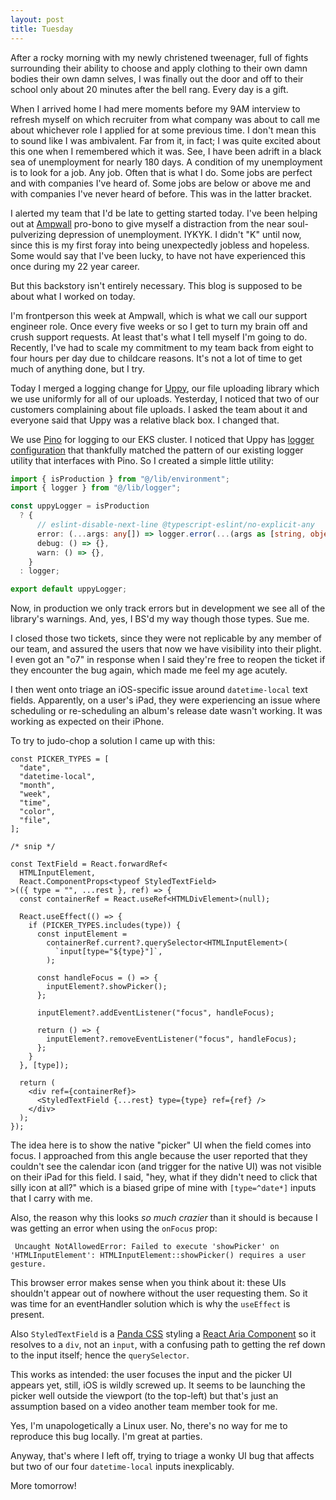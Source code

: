 ```yaml
---
layout: post
title: Tuesday
---
```


After a rocky morning with my newly christened tweenager, full of fights surrounding their ability to choose and apply clothing to their own damn bodies their own damn selves, I was finally out the door and off to their school only about 20 minutes after the bell rang. Every day is a gift.

When I arrived home I had mere moments before my 9AM interview to refresh myself on which recruiter from what company was about to call me about whichever role I applied for at some previous time. I don't mean this to sound like I was ambivalent. Far from it, in fact; I was quite excited about this one when I remembered which it was. See, I have been adrift in a black sea of unemployment for nearly 180 days. A condition of my unemployment is to look for a job. Any job. Often that is what I do. Some jobs are perfect and with companies I've heard of. Some jobs are below or above me and with companies I've never heard of before. This was in the latter bracket.

I alerted my team that I'd be late to getting started today. I've been helping out at [Ampwall](https://ampwall.com) pro-bono to give myself a distraction from the near soul-pulverizing depression of unemployment. IYKYK. I didn't "K" until now, since this is my first foray into being unexpectedly jobless and hopeless. Some would say that I've been lucky, to have not have experienced this once during my 22 year career.

But this backstory isn't entirely necessary. This blog is supposed to be about what I worked on today.

I'm frontperson this week at Ampwall, which is what we call our support engineer role. Once every five weeks or so I get to turn my brain off and crush support requests. At least that's what I tell myself I'm going to do. Recently, I've had to scale my commitment to my team back from eight to four hours per day due to childcare reasons. It's not a lot of time to get much of anything done, but I try.

Today I merged a logging change for [Uppy](https://uppy.io/), our file uploading library which we use uniformly for all of our uploads. Yesterday, I noticed that two of our customers complaining about file uploads. I asked the team about it and everyone said that Uppy was a relative black box. I changed that.

We use [Pino](https://github.com/pinojs/pino) for logging to our EKS cluster. I noticed that Uppy has [logger configuration](https://uppy.io/docs/uppy/#logger) that thankfully matched the pattern of our existing logger utility that interfaces with Pino. So I created a simple little utility:

```ts
import { isProduction } from "@/lib/environment";
import { logger } from "@/lib/logger";

const uppyLogger = isProduction
  ? {
      // eslint-disable-next-line @typescript-eslint/no-explicit-any
      error: (...args: any[]) => logger.error(...(args as [string, object])),
      debug: () => {},
      warn: () => {},
    }
  : logger;

export default uppyLogger;
```

Now, in production we only track errors but in development we see all of the library's warnings. And, yes, I BS'd my way though those types. Sue me.

I closed those two tickets, since they were not replicable by any member of our team, and assured the users that now we have visibility into their plight. I even got an "o7" in response when I said they're free to reopen the ticket if they encounter the bug again, which made me feel my age acutely.

I then went onto triage an iOS-specific issue around `datetime-local` text fields. Apparently, on a user's iPad, they were experiencing an issue where scheduling or re-scheduling an album's release date wasn't working. It was working as expected on their iPhone.

To try to judo-chop a solution I came up with this:

```tsx
const PICKER_TYPES = [
  "date",
  "datetime-local",
  "month",
  "week",
  "time",
  "color",
  "file",
];

/* snip */

const TextField = React.forwardRef<
  HTMLInputElement,
  React.ComponentProps<typeof StyledTextField>
>(({ type = "", ...rest }, ref) => {
  const containerRef = React.useRef<HTMLDivElement>(null);

  React.useEffect(() => {
    if (PICKER_TYPES.includes(type)) {
      const inputElement =
        containerRef.current?.querySelector<HTMLInputElement>(
          `input[type="${type}"]`,
        );

      const handleFocus = () => {
        inputElement?.showPicker();
      };

      inputElement?.addEventListener("focus", handleFocus);

      return () => {
        inputElement?.removeEventListener("focus", handleFocus);
      };
    }
  }, [type]);

  return (
    <div ref={containerRef}>
      <StyledTextField {...rest} type={type} ref={ref} />
    </div>
  );
});
```

The idea here is to show the native "picker" UI when the field comes into focus. I approached from this angle because the user reported that they couldn't see the calendar icon (and trigger for the native UI) was not visible on their iPad for this field. I said, "hey, what if they didn't need to click that silly icon at all?" which is a biased gripe of mine with `[type=^date*]` inputs that I carry with me.

Also, the reason why this looks _so much crazier_ than it should is because I was getting an error when using the `onFocus` prop:

```
 Uncaught NotAllowedError: Failed to execute 'showPicker' on 'HTMLInputElement': HTMLInputElement::showPicker() requires a user gesture.
```

This browser error makes sense when you think about it: these UIs shouldn't appear out of nowhere without the user requesting them. So it was time for an eventHandler solution which is why the `useEffect` is present.

Also `StyledTextField` is a [Panda CSS](https://panda-css.com/) styling a [React Aria Component](https://react-spectrum.adobe.com/react-aria/TextField.html) so it resolves to a `div`, not an `input`, with a confusing path to getting the ref down to the input itself; hence the `querySelector`.

This works as intended: the user focuses the input and the picker UI appears yet, still, iOS is wildly screwed up. It seems to be launching the picker well outside the viewport (to the top-left) but that's just an assumption based on a video another team member took for me.

Yes, I'm unapologetically a Linux user. No, there's no way for me to reproduce this bug locally. I'm great at parties.

Anyway, that's where I left off, trying to triage a wonky UI bug that affects but two of our four `datetime-local` inputs inexplicably.

More tomorrow!
